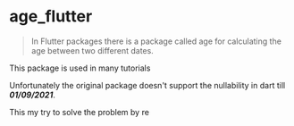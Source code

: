 # age_flutter

> In Flutter packages there is a package called age 
for calculating the age between two different dates.

This package is used in many tutorials 

Unfortunately the original package doesn't support the nullability in dart till 
***01/09/2021***.

This my try to solve the problem by re

